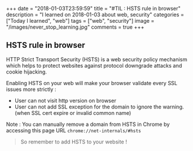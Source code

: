 +++
date = "2018-01-03T23:59:59"
title = "#TIL : HSTS rule in browser"
description = "I learned on 2018-01-03 about web, security"
categories = ["Today I learned", "web"]
tags = ["web", "security"]
image = "/images/never_stop_learning.jpg"
comments = true
+++



## HSTS rule in browser

HTTP Strict Transport Security (HSTS) is a web security policy mechanism which helps to protect websites against protocol downgrade attacks and cookie hijacking.

Enabling HSTS on your web will make your browser validate every SSL issues more strictly :

- User can not visit http version on browser
- User can not add SSL exception for the domain to ignore the warning. (when SSL cert expire or invalid common name)

Note : You can manually remove a domain from HSTS in Chrome by accessing this page URL `chrome://net-internals/#hsts`

> So remember to add HSTS to your website !
